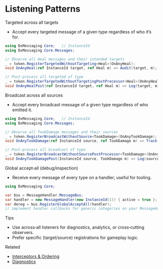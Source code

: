 # Listening Patterns

Targeted across all targets

- Accept every targeted message of a given type regardless of who it’s for.

```csharp
using DxMessaging.Core;   // InstanceId
using DxMessaging.Core.Messages;

// Observe all Heal messages and their intended targets
_ = token.RegisterTargetedWithoutTargeting<Heal>(OnAnyHeal);
void OnAnyHeal(ref InstanceId target, ref Heal m) => Audit(target, m);

// Post‑process all targeted of type
_ = token.RegisterTargetedWithoutTargetingPostProcessor<Heal>(OnAnyHealPost);
void OnAnyHealPost(ref InstanceId target, ref Heal m) => Log(target, m);
```

Broadcast across all sources

- Accept every broadcast message of a given type regardless of who emitted it.

```csharp
using DxMessaging.Core;   // InstanceId
using DxMessaging.Core.Messages;

// Observe all TookDamage messages and their sources
_ = token.RegisterBroadcastWithoutSource<TookDamage>(OnAnyTookDamage);
void OnAnyTookDamage(ref InstanceId source, ref TookDamage m) => Track(source, m);

// Post‑process all broadcast of type
_ = token.RegisterBroadcastWithoutSourcePostProcessor<TookDamage>(OnAnyTookDamagePost);
void OnAnyTookDamagePost(InstanceId source, TookDamage m) => Log(source, m);
```

Global accept‑all (debug/inspection)

- Receive every message of every type on a handler; useful for tooling.

```csharp
using DxMessaging.Core;

var bus = MessageHandler.MessageBus;
var handler = new MessageHandler(new InstanceId(1)) { active = true };
var dereg = bus.RegisterGlobalAcceptAll(handler);
// implement handler callbacks for generic categories on your MessageHandler
```

Tips

- Use across‑all listeners for diagnostics, analytics, or cross‑cutting observers.
- Prefer specific (target/source) registrations for gameplay logic.

Related

- [Interceptors & Ordering](Docs/InterceptorsAndOrdering.md)
- [Diagnostics](Docs/Diagnostics.md)
